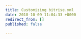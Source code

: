 ```yaml
---
title: Customizing bitrise.yml
date: 2018-10-09 11:04:33 +0000
redirect_from: []
published: false

---
```

